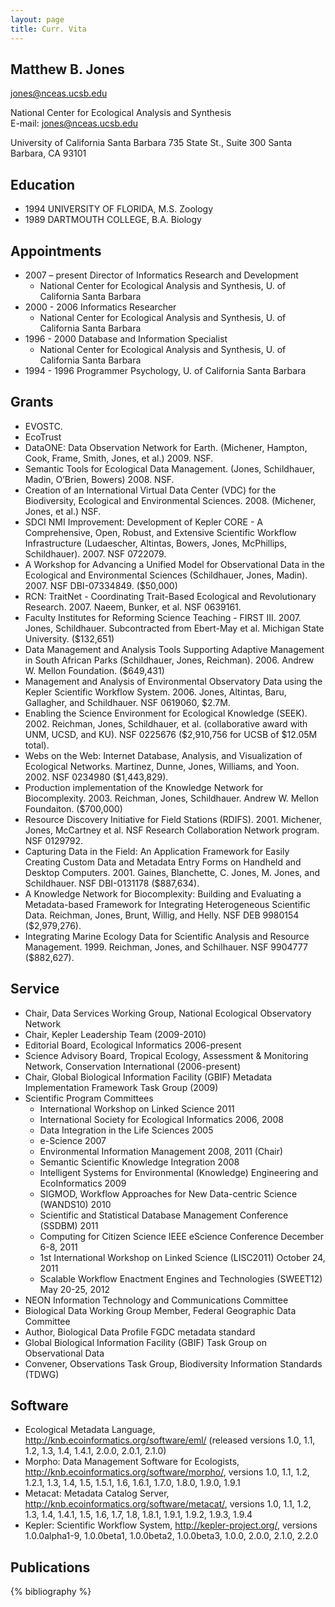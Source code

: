 ```yaml
---
layout: page
title: Curr. Vita
---
```


## Matthew B. Jones
jones@nceas.ucsb.edu

National Center for Ecological Analysis and Synthesis	
E-mail:  jones@nceas.ucsb.edu

University of California Santa Barbara
735 State St., Suite 300
Santa Barbara, CA 93101	

## Education
- 1994	UNIVERSITY OF FLORIDA, M.S. Zoology
- 1989	DARTMOUTH COLLEGE, B.A. Biology

## Appointments
- 2007 – present  Director of Informatics Research and Development
    - National Center for Ecological Analysis and Synthesis, U. of California Santa Barbara
- 2000 - 2006  Informatics Researcher 
    - National Center for Ecological Analysis and Synthesis, U. of California Santa Barbara
- 1996 - 2000  Database and Information Specialist	 
    - National Center for Ecological Analysis and Synthesis, U. of California Santa Barbara
- 1994 - 1996  Programmer	Psychology, U. of California Santa Barbara


## Grants

- EVOSTC.
- EcoTrust
- DataONE: Data Observation Network for Earth. (Michener, Hampton, Cook, Frame, Smith, Jones, et al.) 2009. NSF.
- Semantic Tools for Ecological Data Management. (Jones, Schildhauer, Madin, O’Brien, Bowers) 2008. NSF.
- Creation of an International Virtual Data Center (VDC) for the Biodiversity, Ecological and Environmental Sciences. 2008. (Michener, Jones, et al.) NSF.
- SDCI NMI Improvement:  Development of Kepler CORE - A Comprehensive, Open, Robust, and Extensive Scientific Workflow Infrastructure (Ludaescher, Altintas, Bowers, Jones, McPhillips, Schildhauer). 2007. NSF 0722079.
- A Workshop for Advancing a Unified Model for Observational Data in the Ecological and Environmental Sciences (Schildhauer, Jones, Madin). 2007. NSF DBI-07334849. ($50,000)
- RCN: TraitNet - Coordinating Trait-Based Ecological and Revolutionary Research.  2007. Naeem, Bunker, et al. NSF 0639161.
- Faculty Institutes for Reforming Science Teaching - FIRST III. 2007. Jones, Schildhauer. Subcontracted from Ebert-May et al. Michigan State University. ($132,651)
- Data Management and Analysis Tools Supporting Adaptive Management in South African Parks (Schildhauer, Jones, Reichman). 2006. Andrew W. Mellon Foundation. ($649,431)
- Management and Analysis of Environmental Observatory Data using the Kepler Scientific Workflow System. 2006. Jones, Altintas, Baru, Gallagher, and Schildhauer. NSF 0619060, $2.7M.
- Enabling the Science Environment for Ecological Knowledge (SEEK). 2002. Reichman, Jones, Schildhauer, et al. (collaborative award with UNM, UCSD, and KU). NSF 0225676 ($2,910,756 for UCSB of $12.05M total). 
- Webs on the Web: Internet Database, Analysis, and Visualization of Ecological Networks. Martinez, Dunne, Jones, Williams, and Yoon. 2002. NSF 0234980 ($1,443,829).
- Production implementation of the Knowledge Network for Biocomplexity.  2003. Reichman, Jones, Schildhauer. Andrew W. Mellon Foundaiton. ($700,000)
- Resource Discovery Initiative for Field Stations (RDIFS). 2001. Michener, Jones, McCartney et al. NSF Research Collaboration Network program. NSF 0129792.
- Capturing Data in the Field: An Application Framework for Easily Creating Custom Data and Metadata Entry Forms on Handheld and Desktop Computers. 2001. Gaines, Blanchette, C. Jones, M. Jones, and Schildhauer. NSF DBI-0131178 ($887,634).
- A Knowledge Network for Biocomplexity: Building and Evaluating a Metadata-based Framework for Integrating Heterogeneous Scientific Data. Reichman, Jones, Brunt, Willig, and Helly.  NSF DEB 9980154 ($2,979,276).
- Integrating Marine Ecology Data for Scientific Analysis and Resource Management. 1999. Reichman, Jones, and Schilhauer.  NSF 9904777 ($882,627).

## Service
- Chair, Data Services Working Group, National Ecological Observatory Network
- Chair, Kepler Leadership Team (2009-2010)
- Editorial Board, Ecological Informatics 2006-present
- Science Advisory Board, Tropical Ecology, Assessment & Monitoring Network, Conservation International (2006-present)
- Chair, Global Biological Information Facility (GBIF) Metadata Implementation Framework Task Group (2009)
- Scientific Program Committees 
    - International Workshop on Linked Science 2011
    - International Society for Ecological Informatics 2006, 2008
    - Data Integration in the Life Sciences 2005
    - e-Science 2007
    - Environmental Information Management 2008, 2011 (Chair)
    - Semantic Scientific Knowledge Integration 2008
    - Intelligent Systems for Environmental (Knowledge) Engineering and EcoInformatics 2009
    - SIGMOD, Workflow Approaches for New Data-centric Science (WANDS10) 2010
    - Scientific and Statistical Database Management Conference (SSDBM) 2011
    - Computing for Citizen Science IEEE eScience Conference December 6-8, 2011
    - 1st International Workshop on Linked Science (LISC2011) October 24, 2011
    - Scalable Workflow Enactment Engines and Technologies (SWEET12) May 20-25, 2012
- NEON Information Technology and Communications Committee 
- Biological Data Working Group Member, Federal Geographic Data Committee
- Author, Biological Data Profile FGDC metadata standard
- Global Biological Information Facility (GBIF) Task Group on Observational Data
- Convener, Observations Task Group, Biodiversity Information Standards (TDWG)


## Software
- Ecological Metadata Language, http://knb.ecoinformatics.org/software/eml/ (released versions 1.0, 1.1, 1.2, 1.3, 1.4, 1.4.1, 2.0.0, 2.0.1, 2.1.0)
- Morpho: Data Management Software for Ecologists, http://knb.ecoinformatics.org/software/morpho/, versions 1.0, 1.1, 1.2, 1.2.1, 1.3, 1.4, 1.5, 1.5.1, 1.6, 1.6.1, 1.7.0, 1.8.0, 1.9.0, 1.9.1
- Metacat: Metadata Catalog Server, http://knb.ecoinformatics.org/software/metacat/, versions 1.0, 1.1, 1.2, 1.3, 1.4, 1.4.1, 1.5, 1.6, 1.7, 1.8, 1.8.1, 1.9.1, 1.9.2, 1.9.3, 1.9.4
- Kepler: Scientific Workflow System, http://kepler-project.org/, versions 1.0.0alpha1-9, 1.0.0beta1, 1.0.0beta2, 1.0.0beta3, 1.0.0, 2.0.0, 2.1.0, 2.2.0

## Publications
{% bibliography %}

